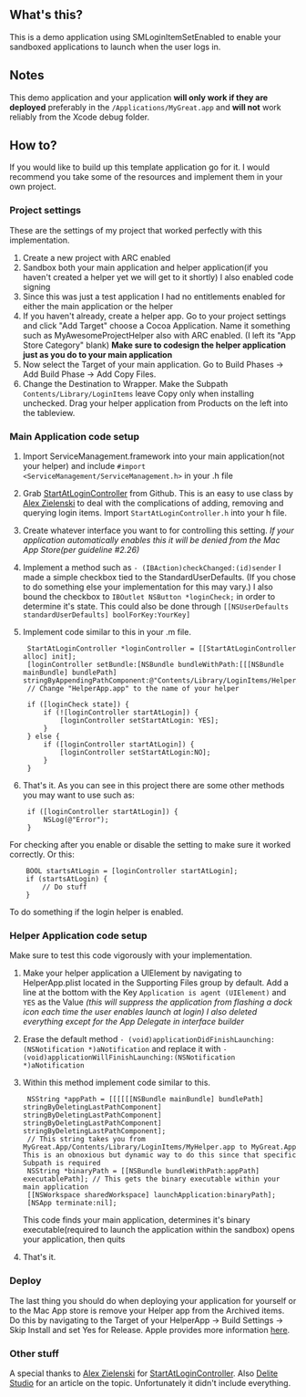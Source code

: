 ## What's this?

This is a demo application using SMLoginItemSetEnabled to enable your sandboxed applications to launch when the user logs in.

## Notes
This demo application and your application **will only work if they are deployed** preferably in the `/Applications/MyGreat.app` and **will not** work reliably from the Xcode debug folder.

## How to?

If you would like to build up this template application go for it. I would recommend you take some of the resources and implement them in your own project.

### Project settings

These are the settings of my project that worked perfectly with this implementation.

1. Create a new project with ARC enabled
2. Sandbox both your main application and helper application(if you haven't created a helper yet we will get to it shortly) I also enabled code signing
3. Since this was just a test application I had no entitlements enabled for either the main application or the helper
4. If you haven't already, create a helper app. Go to your project settings and click "Add Target" choose a Cocoa Application. Name it something such as MyAwesomeProjectHelper also with ARC enabled. (I left its "App Store Category" blank) **Make sure to codesign the helper application just as you do to your main application**
5. Now select the Target of your main application. Go to Build Phases -> Add Build Phase -> Add Copy Files.
6. Change the Destination to Wrapper. Make the Subpath `Contents/Library/LoginItems` leave Copy only when installing unchecked. Drag your helper application from Products on the left into the tableview.

### Main Application code setup

1. Import ServiceManagement.framework into your main application(not your helper) and include `#import <ServiceManagement/ServiceManagement.h>` in your .h file
2. Grab [StartAtLoginController](https://github.com/alexzielenski/StartAtLoginController) from Github. This is an easy to use class by [Alex Zielenski](https://twitter.com/#!/alexzielenski) to deal with the complications of adding, removing and querying login items. Import `StartAtLoginController.h` into your h file.
3. Create whatever interface you want to for controlling this setting. *If your application automatically enables this it will be denied from the Mac App Store(per guideline #2.26)*
4. Implement a method such as `- (IBAction)checkChanged:(id)sender` I made a simple checkbox tied to the StandardUserDefaults. (If you chose to do something else your implementation for this may vary.) I also bound the checkbox to `IBOutlet NSButton *loginCheck;` in order to determine it's state. This could also be done through `[[NSUserDefaults standardUserDefaults] boolForKey:YourKey]`
5. Implement code similar to this in your .m file.

		StartAtLoginController *loginController = [[StartAtLoginController alloc] init];
		[loginController setBundle:[NSBundle bundleWithPath:[[[NSBundle mainBundle] bundlePath] stringByAppendingPathComponent:@"Contents/Library/LoginItems/HelperApp.app"]]]; 
		// Change "HelperApp.app" to the name of your helper
		
		if ([loginCheck state]) {
        	if (![loginController startAtLogin]) {
            	[loginController setStartAtLogin: YES];
            }
    	} else {
        	if ([loginController startAtLogin]) {
            	[loginController setStartAtLogin:NO];
        	}
    	}
6. That's it. As you can see in this project there are some other methods you may want to use such as:

		if ([loginController startAtLogin]) {
			NSLog(@"Error");
		}
For checking after you enable or disable the setting to make sure it worked correctly. Or this:

		BOOL startsAtLogin = [loginController startAtLogin];
		if (startsAtLogin) {
			// Do stuff
		}
To do something if the login helper is enabled.

### Helper Application code setup

Make sure to test this code vigorously with your implementation.

1. Make your helper application a UIElement by navigating to HelperApp.plist located in the Supporting Files group by default. Add a line at the bottom with the Key `Application is agent (UIElement)` and `YES` as the Value *(this will suppress the application from flashing a dock icon each time the user enables launch at login) I also deleted everything except for the App Delegate in interface builder*
2. Erase the default method `- (void)applicationDidFinishLaunching:(NSNotification *)aNotification` and replace it with `- (void)applicationWillFinishLaunching:(NSNotification *)aNotification`
3. Within this method implement code similar to this.

		NSString *appPath = [[[[[[NSBundle mainBundle] bundlePath] stringByDeletingLastPathComponent] stringByDeletingLastPathComponent] stringByDeletingLastPathComponent] stringByDeletingLastPathComponent];
		// This string takes you from MyGreat.App/Contents/Library/LoginItems/MyHelper.app to MyGreat.App This is an obnoxious but dynamic way to do this since that specific Subpath is required
		NSString *binaryPath = [[NSBundle bundleWithPath:appPath] executablePath]; // This gets the binary executable within your main application
		[[NSWorkspace sharedWorkspace] launchApplication:binaryPath];
		[NSApp terminate:nil];
	This code finds your main application, determines it's binary executable(required to launch the application within the sandbox)	 opens your application, then quits
4. That's it.

### Deploy

The last thing you should do when deploying your application for yourself or to the Mac App store is remove your Helper app from the Archived items. Do this by navigating to the Target of your HelperApp -> Build Settings -> Skip Install and set Yes for Release. Apple provides more information [here](http://developer.apple.com/library/ios/#documentation/ToolsLanguages/Conceptual/Xcode4UserGuide/DistApps/DistApps.html).

### Other stuff
A special thanks to [Alex Zielenski](https://twitter.com/#!/alexzielenski) for [StartAtLoginController](https://github.com/alexzielenski/StartAtLoginController). Also [Delite Studio](http://www.delitestudio.com/2011/10/25/start-dockless-apps-at-login-with-app-sandbox-enabled/) for an article on the topic. Unfortunately it didn't include everything.
